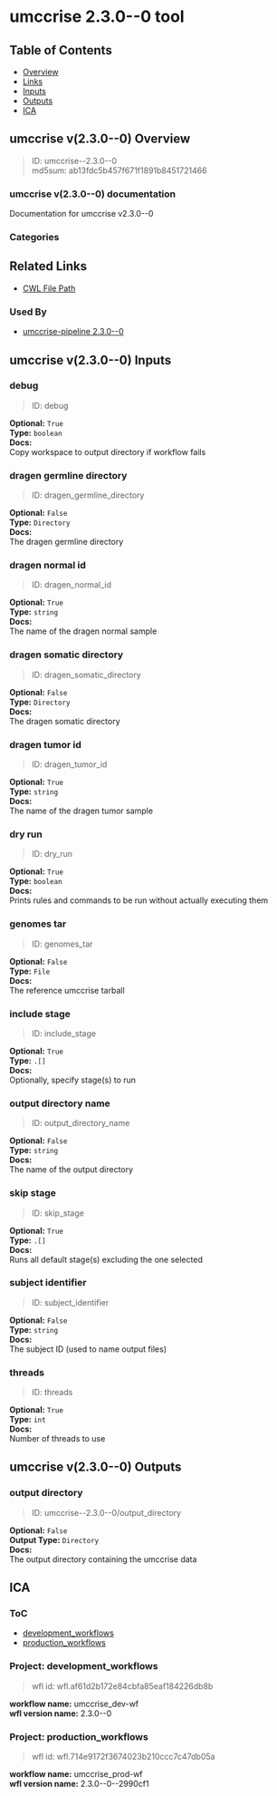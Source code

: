 
umccrise 2.3.0--0 tool
======================

## Table of Contents
  
- [Overview](#umccrise-v230--0-overview)  
- [Links](#related-links)  
- [Inputs](#umccrise-v230--0-inputs)  
- [Outputs](#umccrise-v230--0-outputs)  
- [ICA](#ica)  


## umccrise v(2.3.0--0) Overview



  
> ID: umccrise--2.3.0--0  
> md5sum: ab13fdc5b457f671f1891b8451721466

### umccrise v(2.3.0--0) documentation
  
Documentation for umccrise v2.3.0--0

### Categories
  


## Related Links
  
- [CWL File Path](../../../../../../tools/umccrise/2.3.0--0/umccrise__2.3.0--0.cwl)  


### Used By
  
- [umccrise-pipeline 2.3.0--0](../../../workflows/umccrise-pipeline/2.3.0--0/umccrise-pipeline__2.3.0--0.md)  

  


## umccrise v(2.3.0--0) Inputs

### debug



  
> ID: debug
  
**Optional:** `True`  
**Type:** `boolean`  
**Docs:**  
Copy workspace to output directory if workflow fails


### dragen germline directory



  
> ID: dragen_germline_directory
  
**Optional:** `False`  
**Type:** `Directory`  
**Docs:**  
The dragen germline directory


### dragen normal id



  
> ID: dragen_normal_id
  
**Optional:** `True`  
**Type:** `string`  
**Docs:**  
The name of the dragen normal sample


### dragen somatic directory



  
> ID: dragen_somatic_directory
  
**Optional:** `False`  
**Type:** `Directory`  
**Docs:**  
The dragen somatic directory


### dragen tumor id



  
> ID: dragen_tumor_id
  
**Optional:** `True`  
**Type:** `string`  
**Docs:**  
The name of the dragen tumor sample


### dry run



  
> ID: dry_run
  
**Optional:** `True`  
**Type:** `boolean`  
**Docs:**  
Prints rules and commands to be run without actually executing them


### genomes tar



  
> ID: genomes_tar
  
**Optional:** `False`  
**Type:** `File`  
**Docs:**  
The reference umccrise tarball


### include stage



  
> ID: include_stage
  
**Optional:** `True`  
**Type:** `.[]`  
**Docs:**  
Optionally, specify stage(s) to run


### output directory name



  
> ID: output_directory_name
  
**Optional:** `False`  
**Type:** `string`  
**Docs:**  
The name of the output directory


### skip stage



  
> ID: skip_stage
  
**Optional:** `True`  
**Type:** `.[]`  
**Docs:**  
Runs all default stage(s) excluding the one selected


### subject identifier



  
> ID: subject_identifier
  
**Optional:** `False`  
**Type:** `string`  
**Docs:**  
The subject ID (used to name output files)


### threads



  
> ID: threads
  
**Optional:** `True`  
**Type:** `int`  
**Docs:**  
Number of threads to use

  


## umccrise v(2.3.0--0) Outputs

### output directory



  
> ID: umccrise--2.3.0--0/output_directory  

  
**Optional:** `False`  
**Output Type:** `Directory`  
**Docs:**  
The output directory containing the umccrise data
  

  


## ICA

### ToC
  
- [development_workflows](#project-development_workflows)  
- [production_workflows](#project-production_workflows)  


### Project: development_workflows


> wfl id: wfl.af61d2b172e84cbfa85eaf184226db8b  

  
**workflow name:** umccrise_dev-wf  
**wfl version name:** 2.3.0--0  


### Project: production_workflows


> wfl id: wfl.714e9172f3674023b210ccc7c47db05a  

  
**workflow name:** umccrise_prod-wf  
**wfl version name:** 2.3.0--0--2990cf1  

  


